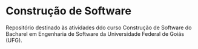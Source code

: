 
# Construção de Software

Repositório destinado às atividades ddo curso Construção de Software do Bacharel em Engenharia de Software da Universidade Federal de Goiás (UFG). 


